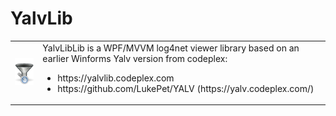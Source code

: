 # YalvLib

<table border="0">
<tr>
<td><img src="https://github.com/Dirkster99/Docu/blob/master/YalvLib/filter_Applied.png?raw=true"></td>
<td>
YalvLibLib is a WPF/MVVM log4net viewer library based on an earlier Winforms Yalv version from codeplex:
<ul>
<li>https://yalvlib.codeplex.com</li>
<li>https://github.com/LukePet/YALV (https://yalv.codeplex.com/)</li>
</ul>
</td>
</tr>
</table>
